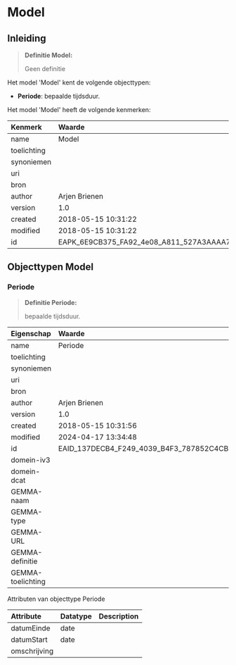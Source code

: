 # Model
## Inleiding
> **Definitie Model:** 
>
> Geen definitie

Het model 'Model' kent de volgende objecttypen:

* **Periode**: bepaalde tijdsduur.


Het model 'Model' heeft de volgende kenmerken:

| Kenmerk | Waarde |
| :--- | :------ |
| name | Model |
| toelichting |  |
| synoniemen |  |
| uri |  |
| bron |  |
| author | Arjen Brienen |
| version | 1.0 |
| created | 2018-05-15 10:31:22 |
| modified | 2018-05-15 10:31:22 |
| id | EAPK_6E9CB375_FA92_4e08_A811_527A3AAAA7D0 |


## Objecttypen Model


### Periode
> **Definitie Periode:** 
>
> bepaalde tijdsduur.

| Eigenschap | Waarde |
| :--- | :------ |
| name | Periode |
| toelichting |  |
| synoniemen |  |
| uri |  |
| bron |  |
| author | Arjen Brienen |
| version | 1.0 |
| created | 2018-05-15 10:31:56 |
| modified | 2024-04-17 13:34:48 |
| id | EAID_137DECB4_F249_4039_B4F3_787852C4CB11 |
| domein-iv3 |  |
| domein-dcat |  |
| GEMMA-naam |  |
| GEMMA-type |  |
| GEMMA-URL |  |
| GEMMA-definitie |  |
| GEMMA-toelichting |  |


Attributen van objecttype Periode

| Attribute | Datatype | Description |
| :--- | :--- | :--- |
| datumEinde | date |  |
| datumStart | date |  |
| omschrijving |  |  |






